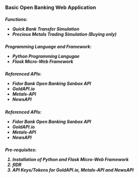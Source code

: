 <h3>Basic Open Banking Web Application</h3>

<h5>Functions:<br>
  <ul><li>Quick Bank Transfer Simulation</li>
    <li>Precious Metals Trading Simulation (Buying only)</li></ul></h5>

<h5>Programming Language and Framework:<br>
  <ul><li>Python Programming Langugae</li>
    <li>Flask Micro-Web Framework</li></ul></h5>

<h5>Referenced APIs:<br>
  <ul><li>Fidor Bank Open Banking Sanbox API</li>
  <li>GoldAPI.io</li>
  <li>Metals-API</li>
  <li>NewsAPI</li></ul></h5>
  
 <h5>Referenced APIs:<br>
  <ul><li>Fidor Bank Open Banking Sanbox API</li>
  <li>GoldAPI.io</li>
  <li>Metals-API</li>
  <li>NewsAPI</li></ul></h5>
  
  <h5>Pre-requisites:<br>
  <ol><li>Installation of Python and Flask Micro-Web Framework</li>
  <li>fIDR</li>
  <li>API Keys/Tokens for GoldAPI.io, Metals-API and NewsAPI</li></ol></h5>
